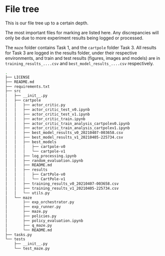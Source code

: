 # File tree

This is our file tree up to a certain depth.

The most important files for marking are listed here. Any discrepancies will only be due to more experiment results being logged or processed.

The `maze` folder contains Task 1, and the `cartpole` folder Task 3. All results for Task 3 are logged in the results folder, under their respective environments, and train and test results (figures, images and models) are in `training_results_....csv` and `best_model_results_....csv` respectively.

```bash
.
├── LICENSE
├── README.md
├── requirements.txt
├── src
│   ├── __init__.py
│   ├── cartpole
│   │   ├── actor_critic.py
│   │   ├── actor_critic_test_v0.ipynb
│   │   ├── actor_critic_test_v1.ipynb
│   │   ├── actor_critic_train.ipynb
│   │   ├── actor_critic_train_analysis_cartpolev0.ipynb
│   │   ├── actor_critic_train_analysis_cartpolev1.ipynb
│   │   ├── best_model_results_v0_20210407-003658.csv
│   │   ├── best_model_results_v1_20210405-225734.csv
│   │   ├── best_models
│   │   │   ├── cartpole-v0
│   │   │   └── cartpole-v1
│   │   ├── log_processing.ipynb
│   │   ├── random_evaluation.ipynb
│   │   ├── README.md
│   │   ├── results
│   │   │   ├── CartPole-v0
│   │   │   └── CartPole-v1
│   │   ├── training_results_v0_20210407-003658.csv
│   │   ├── training_results_v1_20210405-225734.csv
│   │   └── utils.py
│   └── maze
│       ├── exp_orchestrator.py
│       ├── exp_runner.py
│       ├── maze.py
│       ├── policies.py
│       ├── policy_evaluation.ipynb
│       ├── q_maze.py
│       └── README.md
├── tasks.py
└── tests
    ├── __init__.py
    └── test_maze.py
```
